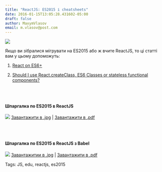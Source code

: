 ```yaml
---
title: "ReactJS: ES2015 і cheatsheets"
date: 2016-01-15T13:05:28.431602-05:00
draft: false
author: MaxymVlasov
email: m.vlasov@post.com
---
```


<div class="image-wrapper">
    <img src="/images/2016/01/1452880944_b9a23fc328874f868c7ebd875f1ee62c.png" class="post-image full-img">
</div>

Якщо ви зібралися мігрувати на ES2015 або ж вчите ReactJS, то ці  статті вам у цьому допоможуть:

1. [React on ES6+](http://vk.cc/4EAc37)

2. [Should I use React.createClass, ES6 Classes or stateless functional components?](http://vk.cc/4EAbF8)

<br/><br/>
#### Шпаргалка по ES2015 в ReactJS
![](/images/2016/01/1452879781_c01877db8b394601992e7a36028a852f.jpg)
[Завантажити в .jpg](http://blog.itkpi.pp.ua/images/2016/01/1452879781_c01877db8b394601992e7a36028a852f.jpg) | [Завантажити в .pdf](http://vk.cc/4ECJsv)

<br/><br/>
#### Шпаргалка по ES2015 в ReactJS з Babel
![](/images/2016/01/1452879782_929683b45c3c4e8f93c510fa47647eae.jpg)
[Завантажитии в .jpg](http://blog.itkpi.pp.ua/images/2016/01/1452879782_929683b45c3c4e8f93c510fa47647eae.jpg) | [Завантажити в .pdf](http://vk.cc/4ECMPr)

Tags: JS, edu, reactjs, es2015

